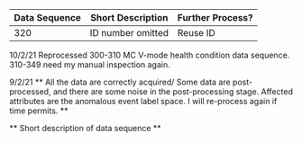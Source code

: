| Data Sequence  | Short Description | Further Process? |
| ------------- | ------------- |  ------------- |
| 320 | ID number omitted | Reuse ID |


10/2/21
Reprocessed 300-310 MC V-mode health condition data sequence. 310-349 need my manual inspection again.

9/2/21
** All the data are correctly acquired/ Some data are post-processed, and there are some noise in the post-processing stage. Affected attributes are the anomalous event label space. I will re-process again if time permits. **


** Short description of data sequence **

